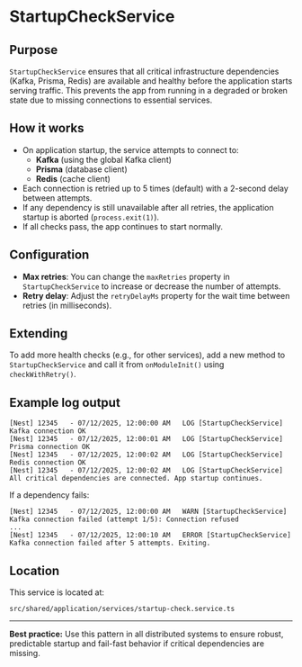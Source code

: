 # StartupCheckService

## Purpose

`StartupCheckService` ensures that all critical infrastructure dependencies (Kafka, Prisma, Redis) are available and healthy before the application starts serving traffic. This prevents the app from running in a degraded or broken state due to missing connections to essential services.

## How it works

- On application startup, the service attempts to connect to:
  - **Kafka** (using the global Kafka client)
  - **Prisma** (database client)
  - **Redis** (cache client)
- Each connection is retried up to 5 times (default) with a 2-second delay between attempts.
- If any dependency is still unavailable after all retries, the application startup is aborted (`process.exit(1)`).
- If all checks pass, the app continues to start normally.

## Configuration

- **Max retries**: You can change the `maxRetries` property in `StartupCheckService` to increase or decrease the number of attempts.
- **Retry delay**: Adjust the `retryDelayMs` property for the wait time between retries (in milliseconds).

## Extending

To add more health checks (e.g., for other services), add a new method to `StartupCheckService` and call it from `onModuleInit()` using `checkWithRetry()`.

## Example log output

```
[Nest] 12345   - 07/12/2025, 12:00:00 AM   LOG [StartupCheckService] Kafka connection OK
[Nest] 12345   - 07/12/2025, 12:00:01 AM   LOG [StartupCheckService] Prisma connection OK
[Nest] 12345   - 07/12/2025, 12:00:02 AM   LOG [StartupCheckService] Redis connection OK
[Nest] 12345   - 07/12/2025, 12:00:02 AM   LOG [StartupCheckService] All critical dependencies are connected. App startup continues.
```

If a dependency fails:

```
[Nest] 12345   - 07/12/2025, 12:00:00 AM   WARN [StartupCheckService] Kafka connection failed (attempt 1/5): Connection refused
...
[Nest] 12345   - 07/12/2025, 12:00:10 AM   ERROR [StartupCheckService] Kafka connection failed after 5 attempts. Exiting.
```

## Location

This service is located at:

```
src/shared/application/services/startup-check.service.ts
```

---

**Best practice:** Use this pattern in all distributed systems to ensure robust, predictable startup and fail-fast behavior if critical dependencies are missing.
